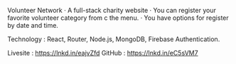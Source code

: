 Volunteer Network
· A full-stack charity website
· You can register your favorite volunteer category from c the menu.
· You have options for register by date and time.

Technology : React, Router, Node.js, MongoDB, Firebase Authentication.

Livesite : https://lnkd.in/eajvZfd
GitHub : https://lnkd.in/eC5sVM7
